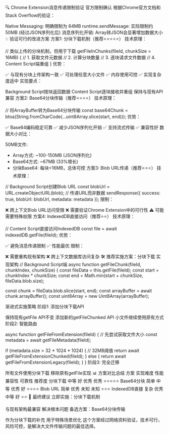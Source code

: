 🔍 Chrome Extension消息传递限制验证
官方限制确认
根据Chrome官方文档和Stack Overflow的验证：

Native Messaging: 明确限制为 64MB
runtime.sendMessage: 实际限制约 50MB (经过JSON序列化后)
消息序列化开销: Array转JSON会显著增加数据大小
💡 验证可行的改进方案
方案1: 分块下载机制（推荐⭐⭐⭐⭐⭐）
技术原理：

// 类似上传的分块机制，但用于下载
getFileInChunks(fileId, chunkSize = 16MB) {
  // 1. 获取文件元数据
  // 2. 计算分块数量
  // 3. 逐块请求文件数据
  // 4. Content Script端重组
}
优势：

✅ 与现有分块上传架构一致
✅ 可处理任意大小文件
✅ 内存使用可控
✅ 实现复杂度适中
实现要点：

Background Script按块返回数据
Content Script逐块接收并重组
保持与现有API兼容
方案2: Base64分块传输（推荐⭐⭐⭐⭐）
技术原理：

// 将ArrayBuffer转为Base64分块传输
const base64Chunk = btoa(String.fromCharCode(...uint8Array.slice(start, end)));
优势：

✅ Base64编码稳定可靠
✅ 减少JSON序列化开销
✅ 支持流式传输
✅ 兼容性好
数据大小对比：

50MB文件:
- Array方式: ~100-150MB (JSON序列化)
- Base64方式: ~67MB (33%增长)
- 分块Base64: 每块<16MB，总体可控
方案3: Blob URL传递（推荐⭐⭐⭐）
技术原理：

// Background Script创建Blob URL
const blobUrl = URL.createObjectURL(blob);
// 传递URL而非数据
sendResponse({ success: true, blobUrl: blobUrl, metadata: metadata });
限制：

❌ 跨上下文Blob URL访问受限
❌ 需要验证Chrome Extension中的可行性
⚠️ 可能需要特殊权限
方案4: IndexedDB直接访问（推荐⭐⭐）
技术原理：

// Content Script直接访问IndexedDB
const file = await indexedDB.getFile(fileId);
优势：

✅ 避免消息传递限制
✅ 性能最优
限制：

❌ 需要重构现有架构
❌ 跨上下文数据库访问复杂
🛠️ 推荐实施方案：分块下载
实现架构
// Background Script端
async function getFileChunk(fileId, chunkIndex, chunkSize) {
  const fileData = this.getFile(fileId);
  const start = chunkIndex * chunkSize;
  const end = Math.min(start + chunkSize, fileData.blob.size);
  
  const chunk = fileData.blob.slice(start, end);
  const arrayBuffer = await chunk.arrayBuffer();
  const uint8Array = new Uint8Array(arrayBuffer);
  

渐进式实施策略
阶段1: 添加分块下载API

保持现有getFile API不变
添加新的getFileChunked API
小文件继续使用原有方式
阶段2: 智能路由

async function getFileFromExtension(fileId) {
  // 先尝试获取文件大小
  const metadata = await getFileMetadata(fileId);
  
  if (metadata.size > 32 * 1024 * 1024) { // 32MB阈值
    return await getFileFromExtensionChunked(fileId);
  } else {
    return await getFileFromExtensionLegacy(fileId);
  }
}
阶段3: 完全迁移

所有文件使用分块下载
移除原有getFile实现
📊 方案对比总结
方案	实现难度	性能	兼容性	可靠性	推荐度
分块下载	中等	好	优秀	优秀	⭐⭐⭐⭐⭐
Base64分块	简单	中等	优秀	好	⭐⭐⭐⭐
Blob URL	简单	优秀	未知	未知	⭐⭐⭐
IndexedDB直接	复杂	优秀	中等	好	⭐⭐
🎯 最终建议
立即实施：分块下载机制

与现有架构最兼容
解决根本问题
备选方案：Base64分块传输

作为分块下载的补充
用于特殊场景优化
这个方案经过网络资料验证，技术可行，风险可控，是解决大文件传输问题的最佳选择。